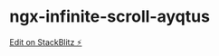 # ngx-infinite-scroll-ayqtus

[Edit on StackBlitz ⚡️](https://stackblitz.com/edit/ngx-infinite-scroll-ayqtus)